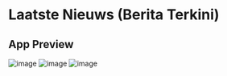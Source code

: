 # Laatste Nieuws (Berita Terkini)
## App Preview
![image](https://github.com/mickooos/laatste-nieuws/assets/93990340/c3eb2cbc-e275-45a9-81cf-02fc9e60b379)
![image](https://github.com/mickooos/laatste-nieuws/assets/93990340/09a42d64-c838-4775-826d-a1d7c52198ef)
![image](https://github.com/mickooos/laatste-nieuws/assets/93990340/96c0a516-d3f2-47d6-ac4c-c13acdc4cc1a)





